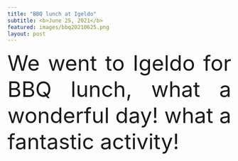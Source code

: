 ```yaml
---
title: "BBQ lunch at Igeldo"
subtitle: <b>June 25, 2021</b>
featured: images/bbq20210625.png
layout: post
---
```


<P ALIGN="justify"> <font size="20"> We went to Igeldo for BBQ lunch, what a wonderful day! what a fantastic activity! </font></p>
